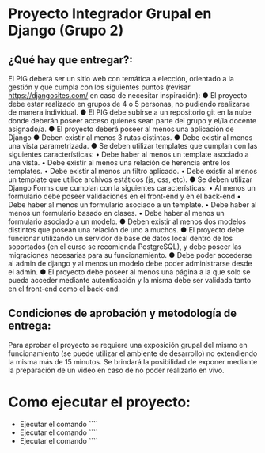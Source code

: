 ﻿# Proyecto Integrador Grupal en Django (Grupo 2)

## ¿Qué hay que entregar?:

El PIG deberá ser un sitio web con temática a elección, orientado a la gestión y que cumpla con los
siguientes puntos (revisar https://djangosites.com/ en caso de necesitar inspiración):
● El proyecto debe estar realizado en grupos de 4 o 5 personas, no pudiendo realizarse de
manera individual.
● El PIG debe subirse a un repositorio git en la nube donde deberán poseer acceso quienes
sean parte del grupo y el/la docente asignado/a.
● El proyecto deberá poseer al menos una aplicación de Django
● Deben existir al menos 3 rutas distintas.
● Debe existir al menos una vista parametrizada.
● Se deben utilizar templates que cumplan con las siguientes características:
• Debe haber al menos un template asociado a una vista.
• Debe existir al menos una relación de herencia entre los templates.
• Debe existir al menos un filtro aplicado.
• Debe existir al menos un template que utilice archivos estáticos (js, css, etc).
● Se deben utilizar Django Forms que cumplan con la siguientes características:
• Al menos un formulario debe poseer validaciones en el front-end y en el back-end
• Debe haber al menos un formulario asociado a un template.
• Debe haber al menos un formulario basado en clases.
• Debe haber al menos un formulario asociado a un modelo.
● Deben existir al menos dos modelos distintos que posean una relación de uno a muchos.
● El proyecto debe funcionar utilizando un servidor de base de datos local dentro de los
soportados (en el curso se recomienda PostgreSQL), y debe poseer las migraciones
necesarias para su funcionamiento.
● Debe poder accederse al admin de django y al menos un modelo debe poder administrarse
desde el admin.
● El proyecto debe poseer al menos una página a la que solo se pueda acceder mediante
autenticación y la misma debe ser validada tanto en el front-end como el back-end.

## Condiciones de aprobación y metodología de entrega:

Para aprobar el proyecto se requiere una exposición grupal del mismo en funcionamiento 
(se puede utilizar el ambiente de desarrollo) no extendiendo la misma más de 15 minutos. 
Se brindará la posibilidad de exponer mediante la preparación de un video en caso de no 
poder realizarlo en vivo.

# Como ejecutar el proyecto:

- Ejecutar el comando ````
- Ejecutar el comando ````
- Ejecutar el comando ````

```

```
